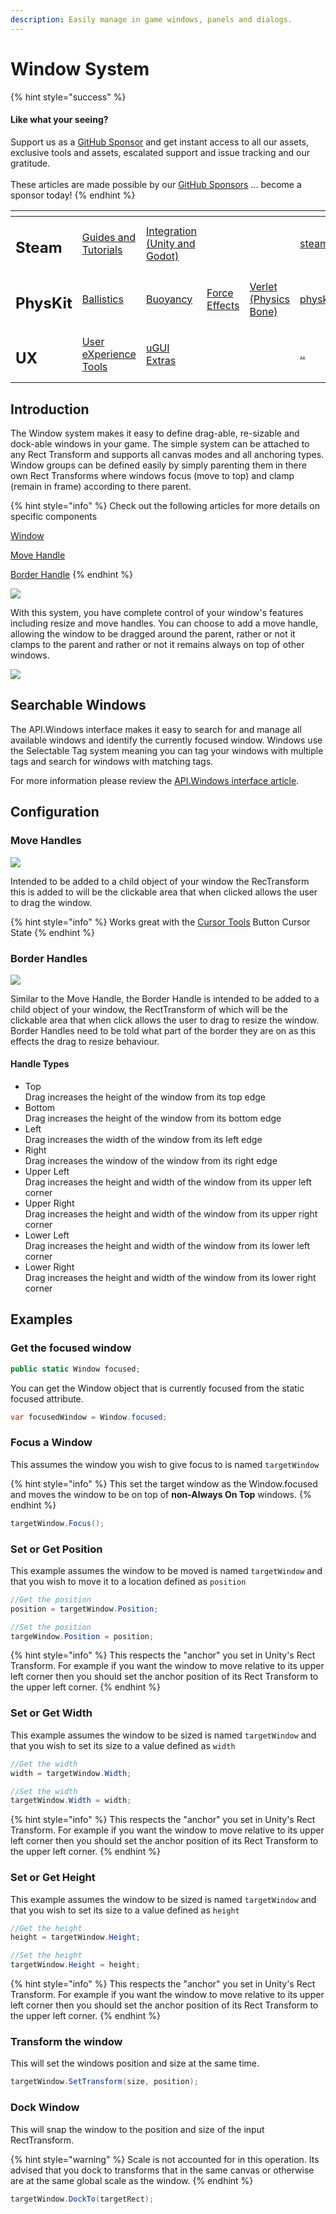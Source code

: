 ```yaml
---
description: Easily manage in game windows, panels and dialogs.
---
```


# Window System

{% hint style="success" %}
#### Like what your seeing?

Support us as a [GitHub Sponsor](../../../../become-a-sponsor/) and get instant access to all our assets, exclusive tools and assets, escalated support and issue tracking and our gratitude.\
\
These articles are made possible by our [GitHub Sponsors](../../../../become-a-sponsor/) ... become a sponsor today!
{% endhint %}

<table data-view="cards"><thead><tr><th></th><th></th><th></th><th></th><th></th><th data-hidden data-card-target data-type="content-ref"></th><th data-hidden data-card-cover data-type="files"></th></tr></thead><tbody><tr><td><h2>Steam</h2></td><td><a href="../../../../company/steam/">Guides and Tutorials</a></td><td><a href="../../../steamworks/">Integration (Unity and Godot)</a></td><td></td><td></td><td><a href="../../../../company/steam/">steam</a></td><td><a href="../../../../.gitbook/assets/Steamworks Card.png">Steamworks Card.png</a></td></tr><tr><td><h2>PhysKit</h2></td><td><a href="../../../physkit/learning/sample-scenes/fantasy-style-ballistic-simulation.md">Ballistics</a></td><td><a href="../../../physkit/learning/sample-scenes/1-buoyancy-example.md">Buoyancy</a></td><td><a href="../../../physkit/learning/sample-scenes/1-force-effect-fields.md">Force Effects</a></td><td><a href="../../../physkit/learning/sample-scenes/2-verlet-spring-skinned-mesh.md">Verlet (Physics Bone)</a></td><td><a href="../../../physkit/">physkit</a></td><td><a href="../../../../.gitbook/assets/PhysKit Card.png">PhysKit Card.png</a></td></tr><tr><td><h2>UX</h2></td><td><a href="./">User eXperience Tools</a></td><td><a href="../ugui-extras/">uGUI Extras</a></td><td></td><td></td><td><a href="../../">..</a></td><td><a href="../../../../.gitbook/assets/Splash Screen (1).png">Splash Screen (1).png</a></td></tr></tbody></table>

## Introduction

The Window system makes it easy to define drag-able, re-sizable and dock-able windows in your game. The simple system can be attached to any Rect Transform and supports all canvas modes and all anchoring types. Window groups can be defined easily by simply parenting them in there own Rect Transforms where windows focus (move to top) and clamp (remain in frame) according to there parent.

{% hint style="info" %}
Check out the following articles for more details on specific components

[Window](../../components/window.md)

[Move Handle](window-tools.md#move-handles)

[Border Handle](window-tools.md#border-handles)
{% endhint %}

![](<../../../../.gitbook/assets/image (152) (1) (1) (1).png>)

With this system, you have complete control of your window's features including resize and move handles. You can choose to add a move handle, allowing the window to be dragged around the parent, rather or not it clamps to the parent and rather or not it remains always on top of other windows.

![](<../../../../.gitbook/assets/image (80).png>)

## Searchable Windows

The API.Windows interface makes it easy to search for and manage all available windows and identify the currently focused window. Windows use the Selectable Tag system meaning you can tag your windows with multiple tags and search for windows with matching tags.

For more information please review the [API.Windows interface article](../../api/windows.md).

## Configuration

### Move Handles

![](<../../../../.gitbook/assets/image (85).png>)

Intended to be added to a child object of your window the RecTransform this is added to will be the clickable area that when clicked allows the user to drag the window.

{% hint style="info" %}
Works great with the [Cursor Tools](cursor-tools.md) Button Cursor State
{% endhint %}

### Border Handles

![](<../../../../.gitbook/assets/image (86).png>)

Similar to the Move Handle, the Border Handle is intended to be added to a child object of your window, the RectTransform of which will be the clickable area that when click allows the user to drag to resize the window. Border Handles need to be told what part of the border they are on as this effects the drag to resize behaviour.

#### Handle Types

* Top\
  Drag increases the height of the window from its top edge
* Bottom\
  Drag increases the height of the window from its bottom edge
* Left\
  Drag increases the width of the window from its left edge
* Right\
  Drag increases the window of the window from its right edge
* Upper Left\
  Drag increases the height and width of the window from its upper left corner
* Upper Right\
  Drag increases the height and width of the window from its upper right corner
* Lower Left\
  Drag increases the height and width of the window from its lower left corner
* Lower Right\
  Drag increases the height and width of the window from its lower right corner

## Examples

### Get the focused window

```csharp
public static Window focused;
```

You can get the Window object that is currently focused from the static focused attribute.

```csharp
var focusedWindow = Window.focused;
```

### Focus a Window

This assumes the window you wish to give focus to is named `targetWindow`

{% hint style="info" %}
This set the target window as the Window.focused and moves the window to be on top of **non-Always On Top** windows.
{% endhint %}

```csharp
targetWindow.Focus();
```

### Set or Get Position

This example assumes the window to be moved is named `targetWindow` and that you wish to move it to a location defined as `position`

```csharp
//Get the position
position = targetWindow.Position;

//Set the position
targeWindow.Position = position;
```

{% hint style="info" %}
This respects the "anchor" you set in Unity's Rect Transform. For example if you want the window to move relative to its upper left corner then you should set the anchor position of its Rect Transform to the upper left corner.
{% endhint %}

### Set or Get Width

This example assumes the window to be sized is named `targetWindow` and that you wish to set its size to a value defined as `width`

```csharp
//Get the width
width = targetWindow.Width;

//Set the width
targetWindow.Width = width;
```

{% hint style="info" %}
This respects the "anchor" you set in Unity's Rect Transform. For example if you want the window to move relative to its upper left corner then you should set the anchor position of its Rect Transform to the upper left corner.
{% endhint %}

### Set or Get Height

This example assumes the window to be sized is named `targetWindow` and that you wish to set its size to a value defined as `height`

```csharp
//Get the height
height = targetWindow.Height;

//Set the height
targetWindow.Height = height;
```

{% hint style="info" %}
This respects the "anchor" you set in Unity's Rect Transform. For example if you want the window to move relative to its upper left corner then you should set the anchor position of its Rect Transform to the upper left corner.
{% endhint %}

### Transform the window

This will set the windows position and size at the same time.

```csharp
targetWindow.SetTransform(size, position);
```

### Dock Window

This will snap the window to the position and size of the input RectTransform.

{% hint style="warning" %}
Scale is not accounted for in this operation. Its advised that you dock to transforms that in the same canvas or otherwise are at the same global scale as the window.
{% endhint %}

```csharp
targetWindow.DockTo(targetRect);
```
